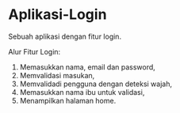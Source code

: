 # Aplikasi-Login
Sebuah aplikasi dengan fitur login.

Alur Fitur Login:
1. Memasukkan nama, email dan password,
2. Memvalidasi masukan,
3. Memvalidadi pengguna dengan deteksi wajah,
4. Memasukkan nama ibu untuk validasi,
5. Menampilkan halaman home.
